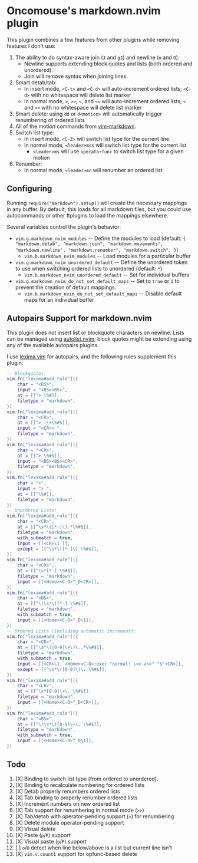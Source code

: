 # Oncomouse's markdown.nvim plugin

This plugin combines a few features from other plugins while removing features I don't use:

1. The ability to do syntax-aware join (`J` and `gJ`) and newline (`o` and `O`).
    * Newline supports extending block quotes and lists (both ordered and unordered).
    * Join will remove syntax when joining lines.
2. Smart detab/tab:
    * In insert mode, `<C-t>` and `<C-d>` will auto-increment ordered lists; `<C-d>` with no whitespace will delete list marker
    * In normal mode, `>`, `>>`, `<`, and `<<` will auto-increment ordered lists; `<` and `<<` with no whitespace will delete list marker
3. Smart delete: using `dd` or `d<motion>` will automatically trigger renumbering of ordered lists
4. All of the motion commands from [vim-markdown](https://github.com/preservim/vim-markdown).
5. Switch list type:
    * In insert mode, `<C-Z>` will switch list type for the current line
    * In normal mode, `<leader>mss` will switch list type for the current list
        * `<leader>ms` will use `operatorfunc` to switch list type for a given motion
6. Renumber:
    * In normal mode, `<leader>mn` will renumber an ordered list

## Configuring

Running `require("markdown").setup()` will create the necessary mappings in any buffer. By default, this loads for all markdown files, but you could use autocommands or other ftplugins to load the mappings elsewhere.

Several variables control the plugin's behavior:

* `vim.g.markdown_nvim_modules` -- Define the modules to load (default: `{ "markdown.detab", "markdown.join", "markdown.movements", "markdown.newline", "markdown.renumber", "markdown.switch", }`)
    * `vim.b.markdown_nvim_modules` -- Load modules for a particular buffer
* `vim.g.markdown_nvim_unordered_default` -- Define the unordered token to use when switching ordered lists to unordered (default: `*`)
    * `vim.b.markdown_nvim_unordered_default` -- Set for individual buffers
* `vim.g.markdown_nvim_do_not_set_default_maps` -- Set to `true` or `1` to prevent the creation of default mappings.
    * `vim.b.markdown_nvim_do_not_set_default_maps` -- Disable default maps for an individual buffer

## Autopairs Support for markdown.nvim

This plugin does not insert list or blockquote characters on newline. Lists can be managed using [autolist.nvim](https://github.com/gaoDean/autolist.nvim); block quotes might be extending using any of the available autopairs plugins.

I use [lexima.vim](https://github.com/cohama/lexima.vim) for autopairs, and the following rules supplement this plugin:

```lua
-- Blockquotes:
vim.fn["lexima#add_rule"]({
    char = "<BS>",
    input = "<BS><BS>",
    at = [[^> \%#]],
    filetype = "markdown",
})
vim.fn["lexima#add_rule"]({
    char = "<CR>",
    at = [[^> .\+\%#$]],
    input = "<CR>> ",
    filetype = "markdown",
})
vim.fn["lexima#add_rule"]({
    char = "<CR>",
    at = [[^> \%#$]],
    input = "<BS><BS><CR>",
    filetype = "markdown",
})
vim.fn["lexima#add_rule"]({
    char = ">",
    input = "> ",
    at = [[^\%#]],
    filetype = "markdown",
})
-- Unordered Lists:
vim.fn["lexima#add_rule"]({
    char = "<CR>",
    at = [[^\s*\([*-]\).*\%#$]],
    filetype = "markdown",
    with_submatch = true,
    input = [[<CR>\1 ]],
    except = [[^\s*\([*-]\) \%#$]],
})
vim.fn["lexima#add_rule"]({
    char = "<CR>",
    at = [[^\s*[*-] \%#$]],
    filetype = "markdown",
    input = [[<Home><C-O>"_D<CR>]],
})
vim.fn["lexima#add_rule"]({
    char = "<BS>",
    at = [[^\(\s*\)[*-] \%#$]],
    filetype = "markdown",
    with_submatch = true,
    input = [[<Home><C-O>"_D\1]],
})
-- Ordered Lists (including automatic increment):
vim.fn["lexima#add_rule"]({
    char = "<CR>",
    at = [[^\s*\([0-9]\+\)\..*\%#$]],
    filetype = "markdown",
    with_submatch = true,
    input = [[<CR>\1. <Home><C-O>:exec "normal! \<c-a\>" "$"<CR>]],
    except = [[^\s*\([0-9]\)\. \%#$]],
})
vim.fn["lexima#add_rule"]({
    char = "<CR>",
    at = [[^\s*[0-9]\+\. \%#$]],
    filetype = "markdown",
    input = [[<Home><C-O>"_D<CR>]],
})
vim.fn["lexima#add_rule"]({
    char = "<BS>",
    at = [[^\(\s*\)[0-9]\+\. \%#$]],
    filetype = "markdown",
    with_submatch = true,
    input = [[<Home><C-O>"_D\1]],
})
```
## Todo

1. [X] Binding to switch list type (from ordered to unordered).
2. [X] Binding to recalculate numbering for ordered lists
3. [X] Detab properly renumbers ordered lists
4. [X] Tab binding to properly renumber ordered lists
5. [X] Increment numbers on new ordered list
6. [X] Tab support for renumbering in normal mode (`>>`)
7. [X] Tab/detab with operator-pending support (`>`) for renumbering
8. [X] Delete module operator-pending support
9. [X] Visual delete
10. [X] Paste (`p`/`P`) support
11. [X] Visual paste (`p`/`P`) support
12. [ ] `o`/`O` detect when line below/above is a list but current line isn't
13. [X] `vim.v.count1` support for opfunc-based delete
